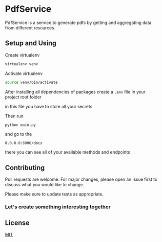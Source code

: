 # PdfService

PdfService is a service to generate pdfs by getting and aggregating data from different resources.

## Setup and Using

Create virtualenv

```bash
virtualenv venv
```

Activate virtualenv

```bash
source venv/bin/activate
```

After installing all dependencies of packages
create a ```.env``` file in your project root folder

in this file you have to store all your secrets


Then run

```bash
python main.py
```

and go to the 
```url
0.0.0.0:8000/docs
```

there you can see all of your available methods and endpoints
## Contributing

Pull requests are welcome. For major changes, please open an issue first
to discuss what you would like to change.

Please make sure to update tests as appropriate.
### Let's create something interesting together
## License

[MIT](https://choosealicense.com/licenses/mit/)
